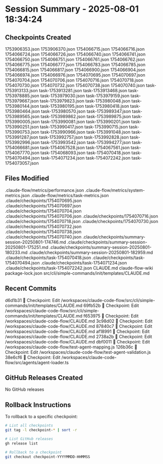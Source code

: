# Session Summary - 2025-08-01 18:34:24

## Checkpoints Created
1753906353.json
1753906370.json
1754066715.json
1754066716.json
1754066724.json
1754066726.json
1754066740.json
1754066741.json
1754066750.json
1754066751.json
1754066761.json
1754066762.json
1754066775.json
1754066777.json
1754066783.json
1754066785.json
1754066815.json
1754066817.json
1754066900.json
1754066904.json
1754066974.json
1754066976.json
1754070695.json
1754070697.json
1754070704.json
1754070706.json
1754070716.json
1754070718.json
1754070730.json
1754070732.json
1754070738.json
1754070740.json
task-1753913133.json
task-1753913281.json
task-1753913468.json
task-1753978885.json
task-1753979030.json
task-1753979159.json
task-1753979667.json
task-1753979823.json
task-1753980048.json
task-1753980144.json
task-1753980195.json
task-1753980418.json
task-1753980464.json
task-1753980570.json
task-1753989347.json
task-1753989565.json
task-1753989862.json
task-1753989875.json
task-1753990005.json
task-1753990081.json
task-1753990201.json
task-1753990251.json
task-1753990417.json
task-1753990715.json
task-1753990753.json
task-1753990966.json
task-1753991048.json
task-1753991287.json
task-1753992757.json
task-1753992828.json
task-1753992996.json
task-1753993542.json
task-1753994277.json
task-1754066681.json
task-1754067528.json
task-1754067561.json
task-1754067770.json
task-1754068093.json
task-1754070418.json
task-1754070494.json
task-1754071234.json
task-1754072242.json
task-1754073057.json

## Files Modified
.claude-flow/metrics/performance.json
.claude-flow/metrics/system-metrics.json
.claude-flow/metrics/task-metrics.json
.claude/checkpoints/1754070695.json
.claude/checkpoints/1754070697.json
.claude/checkpoints/1754070704.json
.claude/checkpoints/1754070706.json
.claude/checkpoints/1754070716.json
.claude/checkpoints/1754070718.json
.claude/checkpoints/1754070730.json
.claude/checkpoints/1754070732.json
.claude/checkpoints/1754070738.json
.claude/checkpoints/1754070740.json
.claude/checkpoints/summary-session-20250801-174746.md
.claude/checkpoints/summary-session-20250801-175251.md
.claude/checkpoints/summary-session-20250801-180233.md
.claude/checkpoints/summary-session-20250801-182959.md
.claude/checkpoints/task-1754070418.json
.claude/checkpoints/task-1754070494.json
.claude/checkpoints/task-1754071234.json
.claude/checkpoints/task-1754072242.json
CLAUDE.md
claude-flow-wiki
package-lock.json
src/cli/simple-commands/init/templates/CLAUDE.md

## Recent Commits
d6d1b31 🔖 Checkpoint: Edit /workspaces/claude-code-flow/src/cli/simple-commands/init/templates/CLAUDE.md
69fb52b 🔖 Checkpoint: Edit /workspaces/claude-code-flow/src/cli/simple-commands/init/templates/CLAUDE.md
f653975 🔖 Checkpoint: Edit /workspaces/claude-code-flow/CLAUDE.md
3c98d02 🔖 Checkpoint: Edit /workspaces/claude-code-flow/CLAUDE.md
87840c7 🔖 Checkpoint: Edit /workspaces/claude-code-flow/CLAUDE.md
af18991 🔖 Checkpoint: Edit /workspaces/claude-code-flow/CLAUDE.md
2738a2b 🔖 Checkpoint: Edit /workspaces/claude-code-flow/CLAUDE.md
dbf0011 🔖 Checkpoint: Edit /workspaces/claude-code-flow/test-agent-mapping.js
126b36c 🔖 Checkpoint: Edit /workspaces/claude-code-flow/test-agent-validation.js
38e6cf6 🔖 Checkpoint: Edit /workspaces/claude-code-flow/src/agents/agent-loader.ts

## GitHub Releases Created
No GitHub releases

## Rollback Instructions
To rollback to a specific checkpoint:
```bash
# List all checkpoints
git tag -l checkpoint-* | sort -r

# List GitHub releases
gh release list

# Rollback to a checkpoint
git checkout checkpoint-YYYYMMDD-HHMMSS
```
